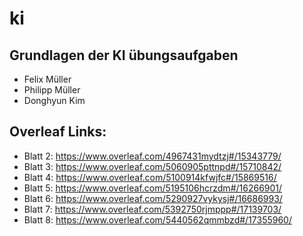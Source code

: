 # ki
## Grundlagen der KI übungsaufgaben

- Felix Müller
- Philipp Müller
- Donghyun Kim


## Overleaf Links:
- Blatt 2: https://www.overleaf.com/4967431mydtzj#/15343779/
- Blatt 3: https://www.overleaf.com/5060905pttnpd#/15710842/
- Blatt 4: https://www.overleaf.com/5100914kfwjfc#/15869516/
- Blatt 5: https://www.overleaf.com/5195106hcrzdm#/16266901/
- Blatt 6: https://www.overleaf.com/5290927vykysj#/16686993/
- Blatt 7: https://www.overleaf.com/5392750rjmppp#/17139703/
- Blatt 8: https://www.overleaf.com/5440562qmmbzd#/17355960/

